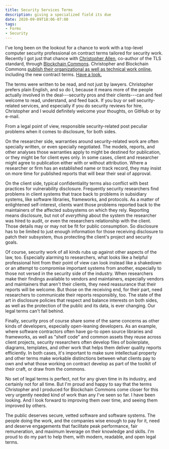 ```yaml
---
title: Security Services Terms
description: giving a specialized field its due
date: 2020-09-09T18:06-07:00
tags:
- Forms
- Security
---
```


I've long been on the lookout for a chance to work with a top-level computer security professional on contract terms tailored for security work.  Recently I got just that chance with [Christopher Allen](http://alacrityventures.com/allen.html), co-author of the TLS standard, through [Blockchain Commons](https://www.blockchaincommons.com/).  Christopher and Blockchain Commons [publish their organizational as well as technical work online](https://github.com/blockchaincommons), including the new contract terms.  [Have a look.](https://github.com/BlockchainCommons/Open-Development/blob/master/security-services-contract/terms.md)

The terms were written to be read, and not just by lawyers.  Christopher prefers plain English, and so do I, because it means more of the people actually involved in the deal---security pros and their clients---can and feel welcome to read, understand, and feed back.  If you buy or sell security-related services, and especially if you do security reviews for hire, Christopher and I would definitely welcome your thoughts, on GitHub or by e-mail.

From a legal point of view, responsible security-related post peculiar problems when it comes to disclosure, for both sides.

On the researcher side, warranties around security-related work are often specially written, or even specially negotiated.  The models, reports, and other analyses those warranties apply to might be destined for publication, or they might be for client eyes only.  In some cases, client and researcher might agree to publication either with or without attribution.  Where a researcher or firm has an established name or track record, they may insist on more time for published reports that will bear their seal of approval.

On the client side, typical confidentiality terms also conflict with best practices for vulnerability disclosure.  Frequently security researchers find problems in client systems that trace back to problems in subsidiary systems, like software libraries, frameworks, and protocols.  As a matter of enlightened self-interest, clients want those problems reported back to the maintainers of the affected subsystems on which they rely.  Reporting means disclosure, but not of _everything_ about the system the researcher was hired to audit, or even the researchers relationship with the client.  Those details may or may not be fit for public consumption.  So disclosure has to be limited to just enough information for those receiving disclosure to patch their subsystem, thus protecting the client's project and security goals.

Of course, security work of all kinds rubs up against other aspects of the law, too.  Especially alarming to researchers, what looks like a helpful professional hint from their point of view can look instead like a shakedown or an attempt to compromise important systems from another, especially to those not versed in the security side of the industry.  When researchers make their findings available to vendors and maintainers, especially vendors and maintainers that aren't their clients, they need reassurance that their reports will be welcome.  But those on the receiving end, for their part, need researchers to communicate their reports responsibly, too.  The state of the art in disclosure policies that respect and balance interests on both sides, as well as the protection of the public and its data, is ever changing.  Our legal terms can't fall behind.

Finally, security pros of course share some of the same concerns as other kinds of developers, especially open-leaning developers.  As an example, where software contractors often have go-to open source libraries and frameworks, as well as "shelf code" and common assets they reuse across client projects, security researchers often develop files of boilerplate, diagrams, templates, and other work that helps them deliver quality reports efficiently.  In both cases, it's important to make sure intellectual property and other terms make workable distinctions between what clients pay to own and what those working on contract develop as part of the toolkit of their craft, or draw from the commons.

No set of legal terms is perfect, not for any given time in its industry, and certainly not for all time.  But I'm proud and happy to say that the terms Christopher and I produced for Blockchain Commons come closer for this very urgently needed kind of work than any I've seen so far.  I have been looking.  And I look forward to improving them over time, and seeing them improved by others.

The public deserves secure, vetted software and software systems.  The people doing the work, and the companies wise enough to pay for it, need and deserve engagements that facilitate peak performance, fair remuneration, and maximum leverage on their knowledge and skills.  I'm proud to do my part to help them, with modern, readable, and open legal terms.
